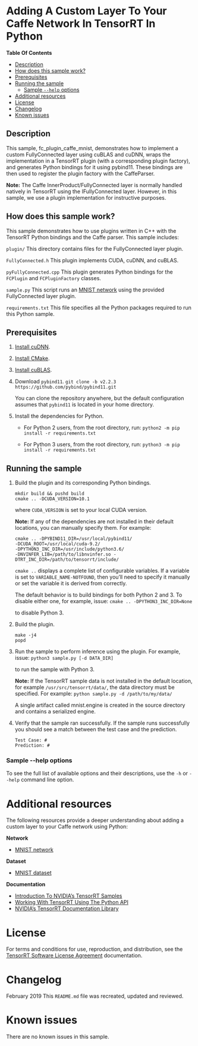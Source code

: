 # Adding A Custom Layer To Your Caffe Network In TensorRT In Python


**Table Of Contents**
- [Description](#description)
- [How does this sample work?](#how-does-this-sample-work)
- [Prerequisites](#prerequisites)
- [Running the sample](#running-the-sample)
	* [Sample `--help` options](#sample---help-options)
- [Additional resources](#additional-resources)
- [License](#license)
- [Changelog](#changelog)
- [Known issues](#known-issues)

## Description

This sample, fc_plugin_caffe_mnist, demonstrates how to implement a custom FullyConnected layer using cuBLAS and cuDNN, wraps the implementation in a TensorRT plugin (with a corresponding plugin factory), and generates Python bindings for it using pybind11. These bindings are then used to register the plugin factory with the CaffeParser.

**Note:**  The Caffe InnerProduct/FullyConnected layer is normally handled natively in TensorRT using the IFullyConnected layer. However, in this sample, we use a plugin implementation for instructive purposes.

## How does this sample work?

This sample demonstrates how to use plugins written in C++ with the TensorRT Python bindings and the Caffe parser. This sample includes:

`plugin/`
This directory contains files for the FullyConnected layer plugin.

`FullyConnected.h`
This plugin implements CUDA, cuDNN, and cuBLAS.

`pyFullyConnected.cpp`
This plugin generates Python bindings for the `FCPlugin` and `FCPluginFactory` classes.

`sample.py`
This script runs an [MNIST network](http://yann.lecun.com/exdb/lenet/) using the provided FullyConnected layer plugin.

`requirements.txt`
This file specifies all the Python packages required to run this Python sample.

## Prerequisites

1. [Install cuDNN](https://docs.nvidia.com/deeplearning/sdk/cudnn-install/index.html).

2. [Install CMake](https://cmake.org/download/).

3. [Install cuBLAS](https://developer.nvidia.com/cublas).

4. Download `pybind11`.
    `git clone -b v2.2.3 https://github.com/pybind/pybind11.git`

	You can clone the repository anywhere, but the default configuration assumes that `pybind11` is located in your home directory.

5. Install the dependencies for Python.
	-   For Python 2 users, from the root directory, run:
		`python2 -m pip install -r requirements.txt`

	-   For Python 3 users, from the root directory, run:
		`python3 -m pip install -r requirements.txt`

## Running the sample

1.  Build the plugin and its corresponding Python bindings.
	```
	mkdir build && pushd build
	cmake .. -DCUDA_VERSION=10.1
	```
	where `CUDA_VERSION` is set to your local CUDA version.

	**Note:** If any of the dependencies are not installed in their default locations, you can manually specify them. For example:
	```
	cmake .. -DPYBIND11_DIR=/usr/local/pybind11/
	-DCUDA_ROOT=/usr/local/cuda-9.2/
	-DPYTHON3_INC_DIR=/usr/include/python3.6/
	-DNVINFER_LIB=/path/to/libnvinfer.so -DTRT_INC_DIR=/path/to/tensorrt/include/
	```

	`cmake ..` displays a complete list of configurable variables. If a variable is set to `VARIABLE_NAME-NOTFOUND`, then you’ll need to specify it manually or set the variable it is derived from correctly.

	The default behavior is to build bindings for both Python 2 and 3. To disable either one, for example, issue:
	`cmake .. -DPYTHON3_INC_DIR=None`

	to disable Python 3.

2. Build the plugin.
	```
	make -j4
	popd
	```

3. Run the sample to perform inference using the plugin. For example, issue:
   `python3 sample.py [-d DATA_DIR]`

	to run the sample with Python 3.

	**Note:** If the TensorRT sample data is not installed in the default location, for example `/usr/src/tensorrt/data/`, the data directory must be specified. For example:
	`python sample.py -d /path/to/my/data/`

	A single artifact called mnist.engine is created in the source directory and contains a serialized engine.

4. Verify that the sample ran successfully. If the sample runs successfully you should see a match between the test case and the prediction.
    ```
	Test Case: #
	Prediction: #
	```

### Sample --help options

To see the full list of available options and their descriptions, use the `-h` or `--help` command line option.

# Additional resources

The following resources provide a deeper understanding about adding a custom layer to your Caffe network using Python:

**Network**
- [MNIST network](http://yann.lecun.com/exdb/lenet/)

**Dataset**
- [MNIST dataset](http://yann.lecun.com/exdb/mnist/)

**Documentation**
- [Introduction To NVIDIA’s TensorRT Samples](https://docs.nvidia.com/deeplearning/sdk/tensorrt-sample-support-guide/index.html#samples)
- [Working With TensorRT Using The Python API](https://docs.nvidia.com/deeplearning/sdk/tensorrt-developer-guide/index.html#python_topics)
- [NVIDIA’s TensorRT Documentation Library](https://docs.nvidia.com/deeplearning/sdk/tensorrt-archived/index.html)

# License

For terms and conditions for use, reproduction, and distribution, see the [TensorRT Software License Agreement](https://docs.nvidia.com/deeplearning/sdk/tensorrt-sla/index.html) documentation.


# Changelog

February 2019
This `README.md` file was recreated, updated and reviewed.


# Known issues

There are no known issues in this sample.
